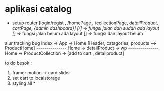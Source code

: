 # aplikasi catalog

- setup router [login/regist , /homePage , /collectionPage, *detailProduct, cartPage, {admin dashboard}]
  [/] => fungsi jalan dan sudah ada layout
  [*] => fungsi jalan belum ada layout
  [] => fungsi dan layout belum

alur tracking bug
Index -> App -> Home [Header, catagories, products --> ProductHome]
--------------- Home -> detailProduct -> wp
--------------- Home -> ProductCollection -> [add to cart , detailproduct]

to do besok :

1. framer motion -> card slider
2. set cart to localstorage
3. styling all \*
